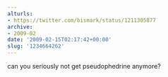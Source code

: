 ```yaml
---
alturls:
- https://twitter.com/bismark/status/1211305877
archive:
- 2009-02
date: '2009-02-15T02:17:42+00:00'
slug: '1234664262'
---
```


can you seriously not get pseudophedrine anymore?

